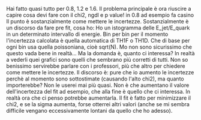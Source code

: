 Hai fatto quasi tutto per 0.8, 1.2 e 1.6. Il problema principale è ora riuscire a capire cosa devi fare con il chi2, ngdl e p value! in 0.8 ad esempio fa casino
Il punto è sostanzialmente come mettere le incertezze.
Sostanzialmente è un discorso da fare pre fit, cosa ho: Ho un istogramma delle E_jet/E_quark in un determinato intervallo di energie. 
Bin per bin per il momento l'incertezza calcolata è quella automatica di TH1F o TH1D. Che di base per ogni bin usa quella poissoniana, cioè sqrt(N).
Mo non sono sicurissimo che questo vada bene in realtà... Ma la domanda è, quanto ci interessa? In realtà a vederli quei grafici sono quelli che sembrano più corretti di tutti. Non so benissimo servirebbe parlare con i professori, più che altro per chiedere come mettere le incertezze.
Il discorso è: pure che io aumento le incertezze perchè al momento sono sottostimate (causando l'alto chi2), ma quanto importerebbe? Non le userei mai più quasi. Non è che aumentano il valore dell'incertezza del fit ad esempio, che alla fine è quello che ci interessa.
In realtà ora che ci penso potrebbe aumentarla. Il fit è fatto per minimizzare il chi2, e se la sigma aumenta, forse otterrei altri valori (anche se mi sembra difficile vengano eccessivamente lontani da quello che ho adesso).
